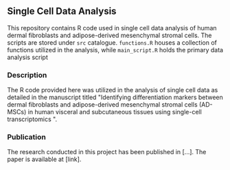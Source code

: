 ## Single Cell Data Analysis

This repository contains R code used in single cell data analysis of human dermal fibroblasts and adipose-derived mesenchymal stromal cells.
The scripts are stored under ```src``` catalogue. ```functions.R``` houses a collection of functions utilized in the analysis, while ```main_script.R``` holds the primary data analysis script
### Description

The R code provided here was utilized in the analysis of single cell data as detailed in the manuscript titled "Identifying differentiation markers between dermal fibroblasts and adipose-derived mesenchymal stromal cells (AD-MSCs) in human visceral and subcutaneous tissues using single-cell transcriptomics ".
### Publication

The research conducted in this project has been published in [...]. The paper is available at [link].

